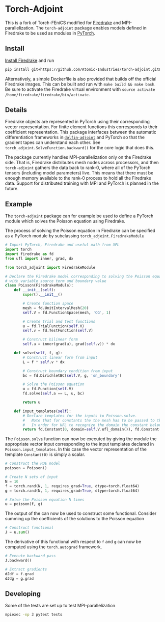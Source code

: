 # Torch-Adjoint

This is a fork of Torch-FEniCS modified for [Firedrake](https://www.firedrakeproject.org/) and MPI-parallelization.
The `torch-adjoint` package enables models defined in Firedrake to be used as modules in [PyTorch](https://pytorch.org/).

## Install

[Install Firedrake](https://https://www.firedrakeproject.org/download.html) and run

```bash
pip install git+https://github.com/Atomic-Industries/torch-adjoint.git@master
```

Alternatively, a simple Dockerfile is also provided that builds off the official Firedrake images.
This can be built and run with `make build && make bash`.  Be sure to activate the Firedrake virtual environment
with `source activate /home/firedrake/firedrake/bin/activate`.

## Details

Firedrake objects are represented in PyTorch using their corresponding vector representation. For 
finite element functions this corresponds to their coefficient representation.
This package interfaces between the automatic differentiation frameworks in
[`dolfin-adjoint`](http://www.dolfin-adjoint.org/en/latest/) and PyTorch so that the gradient tapes
can understand each other.  See `torch_adjoint.SolveFunction.backward()` for the core logic that does this.

The package currently handles MPI-parallelization only on the Firedrake side.  That is, Firedrake distributes mesh nodes
across processors, and then `torch-adjoint` gathers the data back to rank-0, where all of the PyTorch tensors (including
model parameters) live.  This means that there must be enough memory available to the rank-0 process to hold all the
Firedrake data.  Support for distributed training with MPI and PyTorch is planned in the future.

## Example

The `torch-adjoint` package can for example be used to define a PyTorch module which solves the Poisson
equation using Firedrake.

The process of solving the Poisson equation in Firedrake can be specified as a PyTorch module by subclassing `torch_adjoint.FiredrakeModule`

```python
# Import PyTorch, Firedrake and useful math from UFL
import torch
import firedrake as fd
from ufl import inner, grad, dx

from torch_adjoint import FiredrakeModule

# Declare the Firedrake model corresponding to solving the Poisson equation
# with variable source term and boundary value
class Poisson(FiredrakeModule):
    def __init__(self):
        super().__init__()

        # Create function space
        mesh = fd.UnitIntervalMesh(20)
        self.V = fd.FunctionSpace(mesh, 'CG', 1)

        # Create trial and test functions
        u = fd.TrialFunction(self.V)
        self.v = fd.TestFunction(self.V)

        # Construct bilinear form
        self.a = inner(grad(u), grad(self.v)) * dx

    def solve(self, f, g):
        # Construct linear form from input
        L = f * self.v * dx

        # Construct boundary condition from input
        bc = fd.DirichletBC(self.V, g, 'on_boundary')

        # Solve the Poisson equation
        u = fd.Function(self.V)
        fd.solve(self.a == L, u, bc)

        return u

    def input_templates(self):
        # Declare templates for the inputs to Poisson.solve.
        #   Note that for constants the the mesh has to be passed to the constructor
        #   In order for UFL to recognize the domain the constant belongs to.
        return fd.Constant(0, domain=self.V.ufl_domain()), fd.Constant(0, domain=self.V.ufl_domain())
```

The `Poisson.solve` function can now be executed by giving the module 
the appropriate vector input corresponding to the input templates declared in 
`Poisson.input_templates`. In this case the vector representation of the 
template `Constant(0)` is simply a scalar. 

```python
# Construct the PDE model
poisson = Poisson()

# Create N sets of input
N = 10
f = torch.rand(N, 1, requires_grad=True, dtype=torch.float64)
g = torch.rand(N, 1, requires_grad=True, dtype=torch.float64)

# Solve the Poisson equation N times
u = poisson(f, g)
```

The output of the can now be used to construct some functional. Consider summing
up the coefficients of the solutions to the Poisson equation

```python
# Construct functional 
J = u.sum()
```

The derivative of this functional with respect to `f` and `g` can now be
computed using the `torch.autograd` framework.

```python
# Execute backward pass
J.backward() 

# Extract gradients
dJdf = f.grad
dJdg = g.grad
```

## Developing
Some of the tests are set up to test MPI-parallelization

```bash
mpiexec -np 3 pytest tests
```
